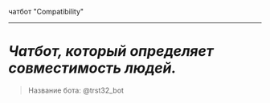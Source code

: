 чатбот "Compatibility"
____
*Чатбот, который определяет совместимость людей.*
===========
>Название бота: @trst32_bot
